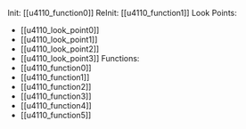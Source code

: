Init: [[u4110_function0]]
ReInit: [[u4110_function1]]
Look Points:
- [[u4110_look_point0]]
- [[u4110_look_point1]]
- [[u4110_look_point2]]
- [[u4110_look_point3]]
Functions:
- [[u4110_function0]]
- [[u4110_function1]]
- [[u4110_function2]]
- [[u4110_function3]]
- [[u4110_function4]]
- [[u4110_function5]]
